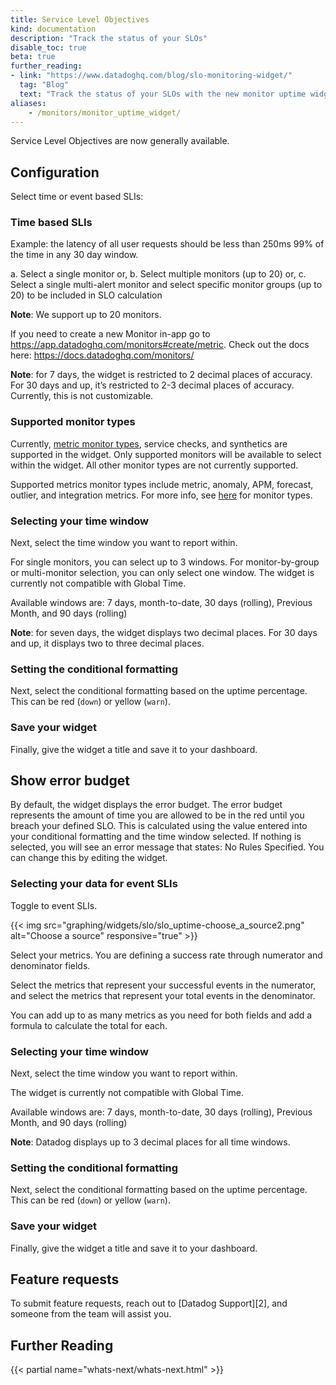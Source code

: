 ```yaml
---
title: Service Level Objectives
kind: documentation
description: "Track the status of your SLOs"
disable_toc: true
beta: true
further_reading:
- link: "https://www.datadoghq.com/blog/slo-monitoring-widget/"
  tag: "Blog"
  text: "Track the status of your SLOs with the new monitor uptime widget"
aliases:
    - /monitors/monitor_uptime_widget/
---
```


<div class="alert alert-info">
Service Level Objectives are now generally available.
</div>

## Configuration

Select time or event based SLIs: 

### Time based SLIs

Example: the latency of all user requests should be less than 250ms 99% of the time in any 30 day window.

a. Select a single monitor or, 
b. Select multiple monitors (up to 20) or, 
c. Select a single multi-alert monitor and select specific monitor groups (up to 20) to be
included in SLO calculation 

**Note**: We support up to 20 monitors. 

If you need to create a new Monitor in-app go to https://app.datadoghq.com/monitors#create/metric. Check out the docs here: https://docs.datadoghq.com/monitors/ 

**Note**: for 7 days, the widget is restricted to 2 decimal places of accuracy. For 30 days and up, it’s restricted to 2-3 decimal places of accuracy. Currently, this is not customizable. 

### Supported monitor types

Currently, [metric monitor types][1], service checks, and synthetics are supported in the widget. Only supported monitors will be available to select within the widget. All other monitor types are not currently supported. 

Supported metrics monitor types include metric, anomaly, APM, forecast, outlier, and integration metrics. For more info, see [here][1] for monitor types.

### Selecting your time window

Next, select the time window you want to report within.

For single monitors, you can select up to 3 windows. For monitor-by-group or multi-monitor selection, you can only select one window. The widget is currently not compatible with Global Time.

Available windows are: 7 days, month-to-date, 30 days (rolling), Previous Month, and 90 days (rolling)

**Note**: for seven days, the widget displays two decimal places. For 30 days and up, it displays two to three decimal places.

### Setting the conditional formatting

Next, select the conditional formatting based on the uptime percentage. This can be red (`down`) or yellow (`warn`).

### Save your widget

Finally, give the widget a title and save it to your dashboard.

## Show error budget

By default, the widget displays the error budget. The error budget represents the amount of time you are allowed to be in the red until you breach your defined SLO. This is calculated using the value entered into your conditional formatting and the time window selected. If nothing is selected, you will see an error message that states: No Rules Specified. You can change this by editing the widget.

### Selecting your data for event SLIs

Toggle to event SLIs.

{{< img src="graphing/widgets/slo/slo_uptime-choose_a_source2.png" alt="Choose a source" responsive="true" >}}

Select your metrics. You are defining a success rate through numerator and denominator fields.

Select the metrics that represent your successful events in the numerator, and select the metrics that represent your total events in the denominator.

You can add up to as many metrics as you need for both fields and add a formula to calculate the total for each. 

### Selecting your time window

Next, select the time window you want to report within. 

The widget is currently not compatible with Global Time.

Available windows are: 7 days, month-to-date, 30 days (rolling), Previous Month, and 90 days (rolling)

**Note**: Datadog displays up to 3 decimal places for all time windows.

### Setting the conditional formatting

Next, select the conditional formatting based on the uptime percentage. This can be red (`down`) or yellow (`warn`).

### Save your widget

Finally, give the widget a title and save it to your dashboard.

## Feature requests

To submit feature requests, reach out to [Datadog Support][2], and someone from the team will assist you.

## Further Reading

{{< partial name="whats-next/whats-next.html" >}}

[1]: 
[2]: 
